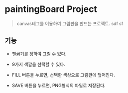 # paintingBoard Project

> canvas테그를 이용하여 그림판을 만드는 프로젝트.
> sdf
> sf
>
>

## 기능

+ 팬굵기를 정하여 그릴 수 있다.
  
+ 9가지 색깔을 선택할 수 있다.

+ FILL 버튼을 누르면, 선택한 색상으로 그림판에 덮어진다.

+ SAVE 버튼을 누르면, PNG형식의 파일로 저장된다.
